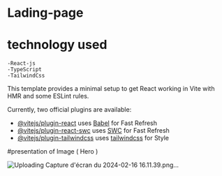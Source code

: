 # Lading-page  
# technology used 
    -React-js
    -TypeScript
    -TailwindCss

This template provides a minimal setup to get React working in Vite with HMR and some ESLint rules.

Currently, two official plugins are available:

- [@vitejs/plugin-react](https://github.com/vitejs/vite-plugin-react/blob/main/packages/plugin-react/README.md) uses [Babel](https://babeljs.io/) for Fast Refresh
- [@vitejs/plugin-react-swc](https://github.com/vitejs/vite-plugin-react-swc) uses [SWC](https://swc.rs/) for Fast Refresh
- [@vitejs/plugin-tailwindcss](https://tailwindcss.com/) uses [tailwindcss]([https://swc.rs/](https://tailwindcss.com/)https://tailwindcss.com/) for Style


#presentation of Image ( Hero )



![Uploading Capture d'écran du 2024-02-16 16.11.39.png…]()
